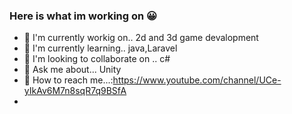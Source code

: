 ### Here is what im working on :grinning:

- :robot: I'm currently workig on.. 2d and 3d game devalopment 
- :robot: I'm currently learning..  java,Laravel
- :space_invader: I'm looking to collaborate on .. c#
- :speech_balloon: Ask me about... Unity
- :monocle_face: How to reach me...:https://www.youtube.com/channel/UCe-yIkAv6M7n8sqR7q9BSfA 
- 
